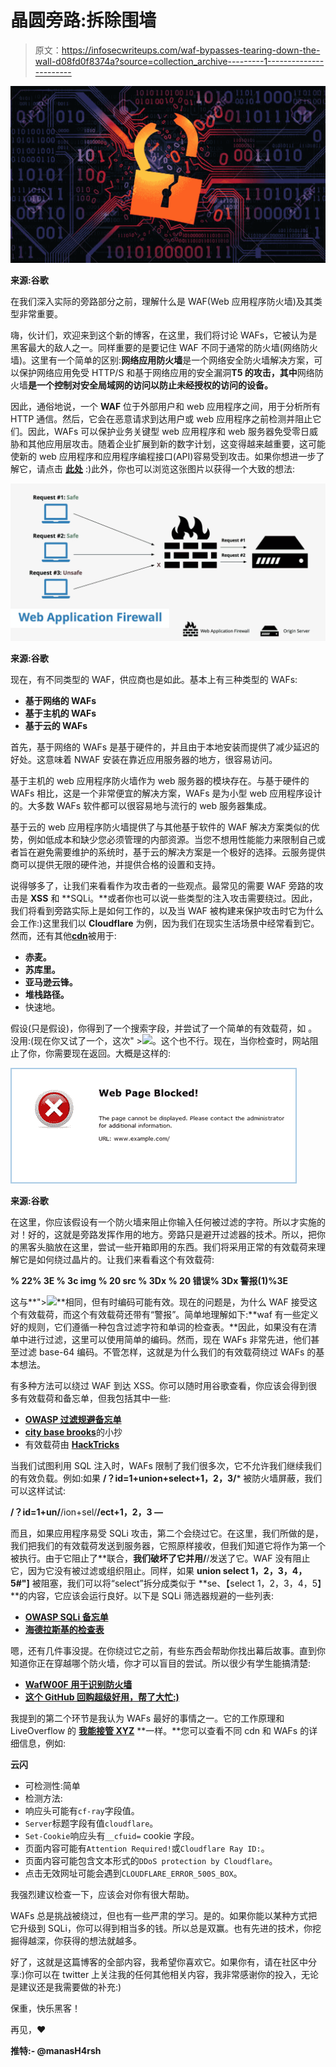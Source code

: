 # 晶圆旁路:拆除围墙

> 原文：<https://infosecwriteups.com/waf-bypasses-tearing-down-the-wall-d08fd0f8374a?source=collection_archive---------1----------------------->

![](img/8b362d58afda895e7155c9bbb865e0c8.png)

**来源:谷歌**

在我们深入实际的旁路部分之前，理解什么是 WAF(Web 应用程序防火墙)及其类型非常重要。

嗨，伙计们，欢迎来到这个新的博客，在这里，我们将讨论 WAFs，它被认为是黑客最大的敌人之一。同样重要的是要记住 WAF 不同于通常的防火墙(网络防火墙)。这里有一个简单的区别:**网络应用防火墙**是一个网络安全防火墙解决方案，可以保护网络应用免受 HTTP/S 和基于网络应用的安全漏洞**T5 的攻击，其中**网络防火墙**是一个控制对安全局域网的访问以防止未经授权的访问的设备。**

因此，通俗地说，一个 **WAF** 位于外部用户和 web 应用程序之间，用于分析所有 HTTP 通信。然后，它会在恶意请求到达用户或 web 应用程序之前检测并阻止它们。因此，WAFs 可以保护业务关键型 web 应用程序和 web 服务器免受零日威胁和其他应用层攻击。随着企业扩展到新的数字计划，这变得越来越重要，这可能使新的 web 应用程序和应用程序编程接口(API)容易受到攻击。如果你想进一步了解它，请点击 [**此处**](https://en.wikipedia.org/wiki/Web_application_firewall) :)此外，你也可以浏览这张图片以获得一个大致的想法:

![](img/01ad3aaa27d6a5410585edcc22a5ec6d.png)

**来源:谷歌**

现在，有不同类型的 WAF，供应商也是如此。基本上有三种类型的 WAFs:

*   **基于网络的 WAFs**
*   **基于主机的 WAFs**
*   **基于云的 WAFs**

首先，基于网络的 WAFs 是基于硬件的，并且由于本地安装而提供了减少延迟的好处。这意味着 NWAF 安装在靠近应用服务器的地方，很容易访问。

基于主机的 web 应用程序防火墙作为 web 服务器的模块存在。与基于硬件的 WAFs 相比，这是一个非常便宜的解决方案，WAFs 是为小型 web 应用程序设计的。大多数 WAFs 软件都可以很容易地与流行的 web 服务器集成。

基于云的 web 应用程序防火墙提供了与其他基于软件的 WAF 解决方案类似的优势，例如低成本和缺少您必须管理的内部资源。当您不想用性能能力来限制自己或者旨在避免需要维护的系统时，基于云的解决方案是一个极好的选择。云服务提供商可以提供无限的硬件池，并提供合格的设置和支持。

说得够多了，让我们来看看作为攻击者的一些观点。最常见的需要 WAF 旁路的攻击是 **XSS** 和 **SQLi。**或者你也可以说一些类型的注入攻击需要绕过。因此，我们将看到旁路实际上是如何工作的，以及当 WAF 被构建来保护攻击时它为什么会工作:)这里我们以 **Cloudflare** 为例，因为我们在现实生活场景中经常看到它。然而，还有其他[**cdn**](https://www.cloudflare.com/en-in/learning/cdn/what-is-a-cdn/)被用于:

*   **赤麦。**
*   **苏库里。**
*   **亚马逊云锋。**
*   **堆栈路径。**
*   快速地。

假设(只是假设)，你得到了一个搜索字段，并尝试了一个简单的有效载荷，如  。没用:(现在你又试了一个，这次" >![](x)。这个也不行。现在，当你检查时，网站阻止了你，你需要现在返回。大概是这样的:

![](img/af43ff27dfb957dcf087db81ff69afde.png)

**来源:谷歌**

在这里，你应该假设有一个防火墙来阻止你输入任何被过滤的字符。所以才实施的对！好的，这就是旁路发挥作用的地方。旁路只是避开过滤器的技术。所以，把你的黑客头脑放在这里，尝试一些开箱即用的东西。我们将采用正常的有效载荷来理解它是如何绕过晶片的。让我们来看看这个有效载荷:

**% 22% 3E % 3c img % 20 src % 3Dx % 20 错误% 3Dx 警报(1)%3E**

这与**"><img src = x on error = alert(1)>**相同，但有时编码可能有效。现在的问题是，为什么 WAF 接受这个有效载荷，而这个有效载荷还带有“警报”。简单地理解如下:**waf 有一些定义好的规则，它们遵循一种包含过滤字符和单词的检查表。**因此，如果没有在清单中进行过滤，这里可以使用简单的编码。然而，现在 WAFs 非常先进，他们甚至过滤 base-64 编码。不管怎样，这就是为什么我们的有效载荷绕过 WAFs 的基本想法。

有多种方法可以绕过 WAF 到达 XSS。你可以随时用谷歌查看，你应该会得到很多有效载荷和备忘单，但我包括其中一些:

*   [**OWASP 过滤规避备忘单**](https://owasp.org/www-community/xss-filter-evasion-cheatsheet)
*   [**city base brooks**](https://github.com/citybasebrooks/XSS-Filter-Evasion/blob/master/payloads)的小抄
*   有效载荷由 [**HackTricks**](https://book.hacktricks.xyz/pentesting-web/xss-cross-site-scripting)

当我们试图利用 SQL 注入时，WAFs 限制了我们很多次，它不允许我们继续我们的有效负载。例如:如果 **/？id=1+union+select+1，2，3/*** 被防火墙屏蔽，我们可以这样试试:

**/？id=1+un/**/ion+sel/**/ect+1，2，3 —**

而且，如果应用程序易受 SQLi 攻击，第二个会绕过它。在这里，我们所做的是，我们把我们的有效载荷发送到服务器，它照原样接收，但我们知道它将作为第一个被执行。由于它阻止了**联合，**我们破坏了它并用/**/发送了它。WAF 没有阻止它，因为它没有被过滤或组织阻止。同样，如果 **union select 1，2，3，4，5#"]** 被阻塞，我们可以将“select”拆分成类似于 **se、【select 1，2，3，4，5】**的内容，它应该会运行良好。以下是 SQLi 筛选器规避的一些列表:

*   [**OWASP SQLi 备忘单**](https://owasp.org/www-community/attacks/SQL_Injection_Bypassing_WAF)
*   [**海德拉斯基的检查表**](https://hydrasky.com/network-security/sql-injection-bypass-cheatsheet/)

嗯，还有几件事没提。在你绕过它之前，有些东西会帮助你找出幕后故事。直到你知道你正在穿越哪个防火墙，你才可以盲目的尝试。所以很少有学生能搞清楚:

*   [**WafW00F 用于识别防火墙**](https://github.com/EnableSecurity/wafw00f)
*   [**这个 GitHub 回购超级好用，帮了大忙:)**](https://github.com/0xInfection/Awesome-WAF)

我提到的第二个环节是我认为 WAFs 最好的事情之一。它的工作原理和 LiveOverflow 的 [**我能接管 XYZ**](https://github.com/EdOverflow/can-i-take-over-xyz) **一样。**您可以查看不同 cdn 和 WAFs 的详细信息，例如:

**云闪**

*   可检测性:简单
*   检测方法:
*   响应头可能有`cf-ray`字段值。
*   `Server`标题字段有值`cloudflare`。
*   `Set-Cookie`响应头有`__cfuid=` cookie 字段。
*   页面内容可能有`Attention Required!`或`Cloudflare Ray ID:`。
*   页面内容可能包含文本形式的`DDoS protection by Cloudflare`。
*   点击无效网址可能会遇到`CLOUDFLARE_ERROR_500S_BOX`。

我强烈建议检查一下，应该会对你有很大帮助。

WAFs 总是挑战被绕过，但也有一些严肃的学习。是的。如果你能以某种方式把它升级到 SQLi，你可以得到相当多的钱。所以总是双赢。也有先进的技术，你挖掘得越深，你获得的想法就越多。

好了，这就是这篇博客的全部内容，我希望你喜欢它。如果你有，请在社区中分享:)你可以在 twitter 上关注我的任何其他相关内容，我非常感谢你的投入，无论是建议还是我需要做的补充:)

保重，快乐黑客！

再见，❤

**推特:- @manasH4rsh**